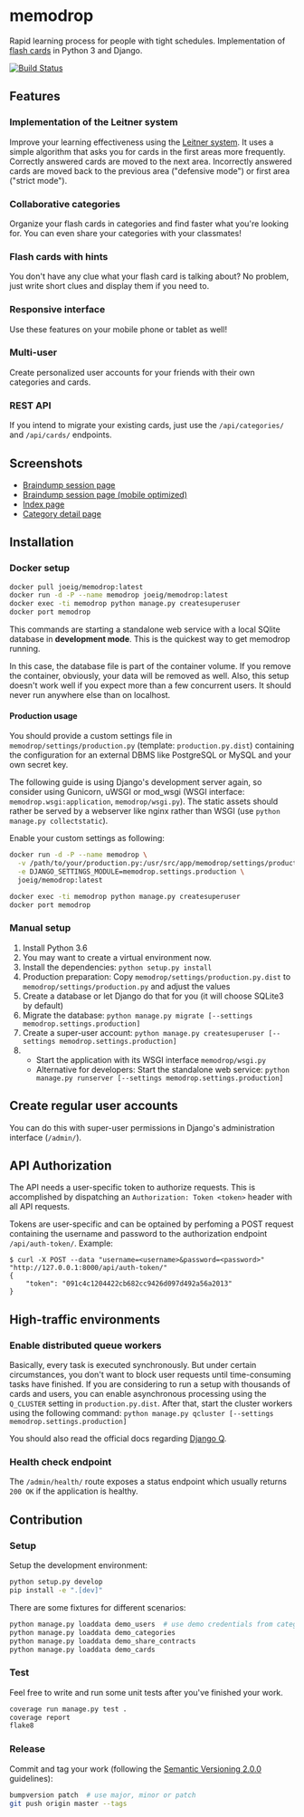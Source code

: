 memodrop
========

Rapid learning process for people with tight schedules. Implementation of [flash cards](https://en.wikipedia.org/wiki/Flashcard) in Python 3 and Django.

[![Build Status](https://travis-ci.org/joeig/memodrop.svg?branch=master)](https://travis-ci.org/joeig/memodrop)

Features
--------

### Implementation of the Leitner system

Improve your learning effectiveness using the [Leitner system](https://en.wikipedia.org/wiki/Leitner_system). It uses a simple algorithm that asks you for cards in the first areas more frequently. Correctly answered cards are moved to the next area. Incorrectly answered cards are moved back to the previous area ("defensive mode") or first area ("strict mode").

### Collaborative categories

Organize your flash cards in categories and find faster what you're looking for. You can even share your categories with your classmates!

### Flash cards with hints

You don't have any clue what your flash card is talking about? No problem, just write short clues and display them if you need to.

### Responsive interface

Use these features on your mobile phone or tablet as well!

### Multi-user

Create personalized user accounts for your friends with their own categories and cards.

### REST API

If you intend to migrate your existing cards, just use the `/api/categories/` and `/api/cards/` endpoints.

Screenshots
-----------

* [Braindump session page](/docs/screenshots/braindump_session.png?raw=true)
* [Braindump session page (mobile optimized)](/docs/screenshots/braindump_session_mobile.png?raw=true)
* [Index page](/docs/screenshots/braindump_index.png?raw=true)
* [Category detail page](/docs/screenshots/category_detail.png?raw=true)

Installation
------------

### Docker setup

~~~ bash
docker pull joeig/memodrop:latest
docker run -d -P --name memodrop joeig/memodrop:latest
docker exec -ti memodrop python manage.py createsuperuser
docker port memodrop
~~~

This commands are starting a standalone web service with a local SQlite database in **development mode**. This is the quickest way to get memodrop running.

In this case, the database file is part of the container volume. If you remove the container, obviously, your data will be removed as well. Also, this setup doesn't work well if you expect more than a few concurrent users. It should never run anywhere else than on localhost.

#### Production usage

You should provide a custom settings file in `memodrop/settings/production.py` (template: `production.py.dist`) containing the configuration for an external DBMS like PostgreSQL or MySQL and your own secret key.

The following guide is using Django's development server again, so consider using Gunicorn, uWSGI or mod_wsgi (WSGI interface: `memodrop.wsgi:application`, `memodrop/wsgi.py`). The static assets should rather be served by a webserver like nginx rather than WSGI (use `python manage.py collectstatic`).

Enable your custom settings as following:

~~~ bash
docker run -d -P --name memodrop \
  -v /path/to/your/production.py:/usr/src/app/memodrop/settings/production.py:ro \
  -e DJANGO_SETTINGS_MODULE=memodrop.settings.production \
  joeig/memodrop:latest

docker exec -ti memodrop python manage.py createsuperuser
docker port memodrop
~~~

### Manual setup

1. Install Python 3.6
2. You may want to create a virtual environment now.
3. Install the dependencies: `python setup.py install`
4. Production preparation: Copy `memodrop/settings/production.py.dist` to `memodrop/settings/production.py` and adjust the values
5. Create a database or let Django do that for you (it will choose SQLite3 by default)
6. Migrate the database: `python manage.py migrate [--settings memodrop.settings.production]`
7. Create a super-user account: `python manage.py createsuperuser [--settings memodrop.settings.production]`
8. * Start the application with its WSGI interface `memodrop/wsgi.py`
   * Alternative for developers: Start the standalone web service: `python manage.py runserver [--settings memodrop.settings.production]`

Create regular user accounts
----------------------------

You can do this with super-user permissions in Django's administration interface (`/admin/`).

API Authorization
-----------------

The API needs a user-specific token to authorize requests. This is accomplished by dispatching an `Authorization: Token <token>` header with all API requests.

Tokens are user-specific and can be optained by perfoming a POST request containing the username and password to the authorization endpoint `/api/auth-token/`. Example:

~~~ text
$ curl -X POST --data "username=<username>&password=<password>" "http://127.0.0.1:8000/api/auth-token/"
{
    "token": "091c4c1204422cb682cc9426d097d492a56a2013"
}
~~~

High-traffic environments
-------------------------

### Enable distributed queue workers

Basically, every task is executed synchronously. But under certain circumstances, you don't want to block user requests until time-consuming tasks have finished. If you are considering to run a setup with thousands of cards and users, you can enable asynchronous processing using the `Q_CLUSTER` setting in `production.py.dist`. After that, start the cluster workers using the following command: `python manage.py qcluster [--settings memodrop.settings.production]`

You should also read the official docs regarding [Django Q](https://django-q.readthedocs.io/en/latest/configure.html).

### Health check endpoint

The `/admin/health/` route exposes a status endpoint which usually returns `200 OK` if the application is healthy.

Contribution
------------

### Setup

Setup the development environment:

~~~ bash
python setup.py develop
pip install -e ".[dev]"
~~~

There are some fixtures for different scenarios:

~~~ bash
python manage.py loaddata demo_users  # use demo credentials from categories/fixtures/demo_users.yaml
python manage.py loaddata demo_categories
python manage.py loaddata demo_share_contracts
python manage.py loaddata demo_cards
~~~

### Test

Feel free to write and run some unit tests after you've finished your work.

~~~ bash
coverage run manage.py test .
coverage report
flake8
~~~

### Release

Commit and tag your work (following the [Semantic Versioning 2.0.0](https://semver.org/spec/v2.0.0.html) guidelines):

~~~ bash
bumpversion patch  # use major, minor or patch
git push origin master --tags
~~~
